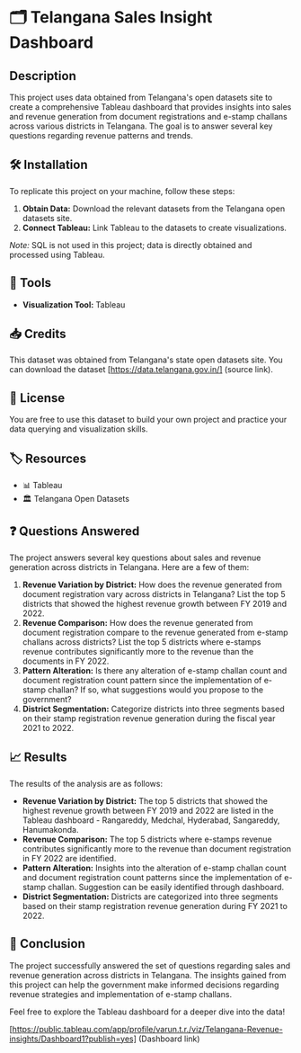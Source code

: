 # 🗂️ Telangana Sales Insight Dashboard

## Description
This project uses data obtained from Telangana's open datasets site to create a comprehensive Tableau dashboard that provides insights into sales and revenue generation from document registrations and e-stamp challans across various districts in Telangana. The goal is to answer several key questions regarding revenue patterns and trends.

## 🛠️ Installation
To replicate this project on your machine, follow these steps:

1. **Obtain Data:** Download the relevant datasets from the Telangana open datasets site.
2. **Connect Tableau:** Link Tableau to the datasets to create visualizations.

*Note:* SQL is not used in this project; data is directly obtained and processed using Tableau.

## 🧰 Tools
- **Visualization Tool:** Tableau

## 📥 Credits
This dataset was obtained from Telangana's state open datasets site. You can download the dataset [https://data.telangana.gov.in/]  (source link).

## 📜 License
You are free to use this dataset to build your own project and practice your data querying and visualization skills.

## 🏷️ Resources
- 📊 Tableau
- 🏛️ Telangana Open Datasets

## ❓ Questions Answered
The project answers several key questions about sales and revenue generation across districts in Telangana. Here are a few of them:

1. **Revenue Variation by District:** How does the revenue generated from document registration vary across districts in Telangana? List the top 5 districts that showed the highest revenue growth between FY 2019 and 2022.
2. **Revenue Comparison:** How does the revenue generated from document registration compare to the revenue generated from e-stamp challans across districts? List the top 5 districts where e-stamps revenue contributes significantly more to the revenue than the documents in FY 2022.
3. **Pattern Alteration:** Is there any alteration of e-stamp challan count and document registration count pattern since the implementation of e-stamp challan? If so, what suggestions would you propose to the government?
4. **District Segmentation:** Categorize districts into three segments based on their stamp registration revenue generation during the fiscal year 2021 to 2022.

## 📈 Results
The results of the analysis are as follows:

- **Revenue Variation by District:** The top 5 districts that showed the highest revenue growth between FY 2019 and 2022 are listed in the Tableau dashboard - Rangareddy, Medchal, Hyderabad, Sangareddy, Hanumakonda.
- **Revenue Comparison:** The top 5 districts where e-stamps revenue contributes significantly more to the revenue than document registration in FY 2022 are identified.
- **Pattern Alteration:** Insights into the alteration of e-stamp challan count and document registration count patterns since the implementation of e-stamp challan. Suggestion can be easily identified through dashboard.
- **District Segmentation:** Districts are categorized into three segments based on their stamp registration revenue generation during FY 2021 to 2022.


## 🎯 Conclusion
The project successfully answered the set of questions regarding sales and revenue generation across districts in Telangana. The insights gained from this project can help the government make informed decisions regarding revenue strategies and implementation of e-stamp challans.

Feel free to explore the Tableau dashboard for a deeper dive into the data!

[https://public.tableau.com/app/profile/varun.t.r./viz/Telangana-Revenue-insights/Dashboard1?publish=yes] (Dashboard link)